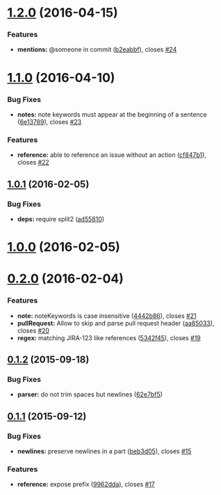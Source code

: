 <a name="1.2.0"></a>
# [1.2.0](https://github.com/conventional-changelog/conventional-commits-parser/compare/v1.1.0...v1.2.0) (2016-04-15)


### Features

* **mentions:** @someone in commit ([b2eabbf](https://github.com/conventional-changelog/conventional-commits-parser/commit/b2eabbf)), closes [#24](https://github.com/conventional-changelog/conventional-commits-parser/issues/24)



<a name="1.1.0"></a>
# [1.1.0](https://github.com/conventional-changelog/conventional-commits-parser/compare/v1.0.1...v1.1.0) (2016-04-10)


### Bug Fixes

* **notes:** note keywords must appear at the beginning of a sentence ([6e13789](https://github.com/conventional-changelog/conventional-commits-parser/commit/6e13789)), closes [#23](https://github.com/conventional-changelog/conventional-commits-parser/issues/23)

### Features

* **reference:** able to reference an issue without an action ([cf847b1](https://github.com/conventional-changelog/conventional-commits-parser/commit/cf847b1)), closes [#22](https://github.com/conventional-changelog/conventional-commits-parser/issues/22)



<a name="1.0.1"></a>
## [1.0.1](https://github.com/stevemao/conventional-commits-parser/compare/v1.0.0...v1.0.1) (2016-02-05)


### Bug Fixes

* **deps:** require split2 ([ad55810](https://github.com/stevemao/conventional-commits-parser/commit/ad55810))



<a name="1.0.0"></a>
# [1.0.0](https://github.com/stevemao/conventional-commits-parser/compare/v0.2.0...v1.0.0) (2016-02-05)




<a name="0.2.0"></a>
# [0.2.0](https://github.com/stevemao/conventional-commits-parser/compare/v0.1.2...v0.2.0) (2016-02-04)


### Features

* **note:** noteKeywords is case insensitive ([4442b86](https://github.com/stevemao/conventional-commits-parser/commit/4442b86)), closes [#21](https://github.com/stevemao/conventional-commits-parser/issues/21)
* **pullRequest:** Allow to skip and parse pull request header ([aa85033](https://github.com/stevemao/conventional-commits-parser/commit/aa85033)), closes [#20](https://github.com/stevemao/conventional-commits-parser/issues/20)
* **regex:** matching JIRA-123 like references ([5342f45](https://github.com/stevemao/conventional-commits-parser/commit/5342f45)), closes [#19](https://github.com/stevemao/conventional-commits-parser/issues/19)



<a name="0.1.2"></a>
## [0.1.2](https://github.com/stevemao/conventional-commits-parser/compare/v0.1.1...v0.1.2) (2015-09-18)


### Bug Fixes

* **parser:** do not trim spaces but newlines ([62e7bf5](https://github.com/stevemao/conventional-commits-parser/commit/62e7bf5))



<a name="0.1.1"></a>
## [0.1.1](https://github.com/stevemao/conventional-commits-parser/compare/v0.1.0...v0.1.1) (2015-09-12)


### Bug Fixes

* **newlines:** preserve newlines in a part ([beb3d05](https://github.com/stevemao/conventional-commits-parser/commit/beb3d05)), closes [#15](https://github.com/stevemao/conventional-commits-parser/issues/15)

### Features

* **reference:** expose prefix ([9962dda](https://github.com/stevemao/conventional-commits-parser/commit/9962dda)), closes [#17](https://github.com/stevemao/conventional-commits-parser/issues/17)




